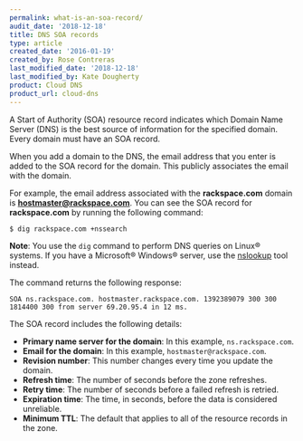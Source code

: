 ```yaml
---
permalink: what-is-an-soa-record/
audit_date: '2018-12-18'
title: DNS SOA records
type: article
created_date: '2016-01-19'
created_by: Rose Contreras
last_modified_date: '2018-12-18'
last_modified_by: Kate Dougherty
product: Cloud DNS
product_url: cloud-dns
---
```


A Start of Authority (SOA) resource record indicates which Domain Name
Server (DNS) is the best source of information for the specified domain.
Every domain must have an SOA record.

When you add a domain to the DNS, the email address that you enter is
added to the SOA record for the domain. This publicly associates the email
with the domain.

For example, the email address associated with the **rackspace.com**
domain is **hostmaster@rackspace.com**. You can see the SOA record for
**rackspace.com** by running the following command:

    $ dig rackspace.com +nssearch

**Note**: You use the `dig` command to perform DNS queries on Linux&reg;
systems. If you have a Microsoft&reg; Windows&reg; server, use the
[nslookup](/how-to/nslookup-checking-dns-records-on-windows) tool instead.

The command returns the following response:

    SOA ns.rackspace.com. hostmaster.rackspace.com. 1392389079 300 300 1814400 300 from server 69.20.95.4 in 12 ms.

The SOA record includes the following details:

-   **Primary name server for the domain**: In this example,
    `ns.rackspace.com`.
-   **Email for the domain**: In this example, `hostmaster@rackspace.com`.
-   **Revision number**: This number changes every time you update the domain.
-   **Refresh time**: The number of seconds before the zone refreshes.
-   **Retry time**: The number of seconds before a failed refresh is
    retried.
-   **Expiration time**: The time, in seconds, before the data is
    considered unreliable.
-   **Minimum TTL**: The default that applies to all of the resource records
    in the zone.
